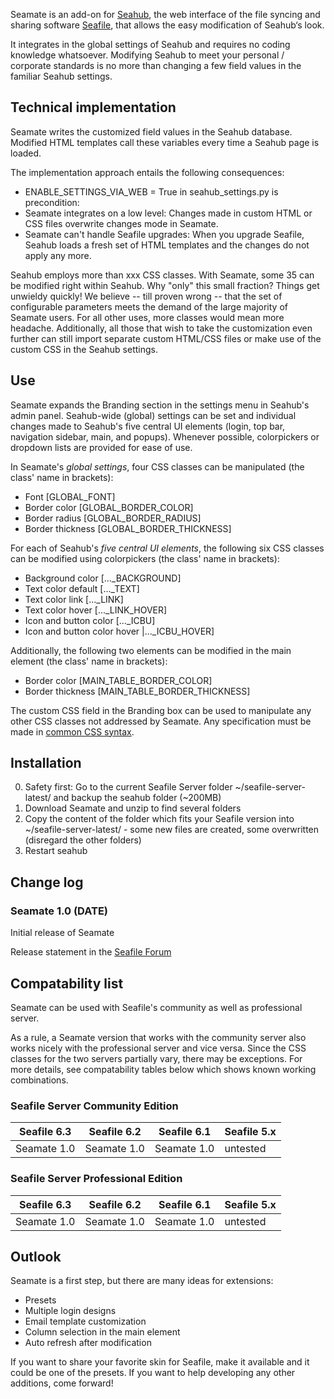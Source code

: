 Seamate is an add-on for [Seahub](https://github.com/haiwen/seahub), the web interface of the file syncing and sharing software [Seafile](https://github.com/haiwen/seafile), that allows the easy modification of Seahub‘s look. 

It integrates in the global settings of Seahub and requires no coding knowledge whatsoever. Modifying Seahub to meet your personal / corporate standards is no more than changing a few field values in the familiar Seahub settings.

## Technical implementation
Seamate writes the customized field values in the Seahub database. Modified HTML templates call these variables every time a Seahub page is loaded.

The implementation approach entails the following consequences:
* ENABLE_SETTINGS_VIA_WEB = True in seahub_settings.py is precondition:
* Seamate integrates on a low level: Changes made in custom HTML or CSS files overwrite changes mode in Seamate.
* Seamate can't handle Seafile upgrades: When you upgrade Seafile, Seahub loads a fresh set of HTML templates and the changes do not apply any more.

Seahub employs more than xxx  CSS classes. With Seamate, some 35 can be modified right within Seahub. Why "only" this small fraction? Things get unwieldy quickly! We believe -- till proven wrong -- that the set of configurable parameters meets the demand of the large majority of Seamate users. For all other uses, more classes would mean more headache. Additionally, all those that wish to take the customization even further can still import separate custom HTML/CSS files or make use of the custom CSS in the Seahub settings.

## Use
Seamate expands the Branding section in the settings menu in Seahub's admin panel. Seahub-wide (global) settings can be set and individual changes made to Seahub's five central UI elements (login, top bar, navigation sidebar, main, and popups). Whenever possible, colorpickers or dropdown lists are provided for ease of use.

In Seamate's *global settings*, four CSS classes can be manipulated (the class' name in brackets):
* Font                          [GLOBAL\_FONT]
* Border color                  [GLOBAL\_BORDER\_COLOR]
* Border radius                 [GLOBAL\_BORDER\_RADIUS]
* Border thickness              [GLOBAL\_BORDER\_THICKNESS]

For each of Seahub's *five central UI elements*, the following six CSS classes can be modified using colorpickers (the class' name in brackets):
* Background color              [...\_BACKGROUND]
* Text color default            [...\_TEXT]
* Text color link               [...\_LINK]
* Text color hover              [...\_LINK\_HOVER]
* Icon and button color         [...\_ICBU]
* Icon and button color hover   |...\_ICBU_HOVER]

Additionally, the following two elements can be modified in the main element (the class' name in brackets):
* Border color                  [MAIN_TABLE_BORDER_COLOR]
* Border thickness              [MAIN_TABLE_BORDER_THICKNESS]

The custom CSS field in the Branding box can be used to manipulate any other CSS classes not addressed by Seamate. Any specification must be made in [common CSS syntax](https://www.w3schools.com/css/css_syntax.asp). 

## Installation

0. Safety first: Go to the current Seafile Server folder ~/seafile-server-latest/ and backup the seahub folder (~200MB)
1. Download Seamate and unzip to find several folders
2. Copy the content of the folder which fits your Seafile version into ~/seafile-server-latest/ - some new files are created, some overwritten (disregard the other folders)
3. Restart seahub

## Change log
### Seamate 1.0 (DATE)
Initial release of Seamate

Release statement in the [Seafile Forum](...)


## Compatability list
Seamate can be used with Seafile's community as well as professional server. 

As a rule, a Seamate version that works with the community server also works nicely with the professional server and vice versa. Since the CSS classes for the two servers partially vary, there may be exceptions. For more details, see compatability tables below which shows known working combinations.

### Seafile Server Community Edition 

| Seafile 6.3       | Seafile 6.2       | Seafile 6.1         | Seafile 5.x         |
| ----              | -----             | ----                | ---                 |
| Seamate 1.0       | Seamate 1.0       | Seamate 1.0         | untested            |      

### Seafile Server Professional Edition

| Seafile 6.3       | Seafile 6.2       | Seafile 6.1         | Seafile 5.x         |
| ----              | -----             | ----                | ---                 |
| Seamate 1.0       | Seamate 1.0       | Seamate 1.0         | untested            |      

## Outlook
Seamate is a first step, but there are many ideas for extensions:
* Presets
* Multiple login designs
* Email template customization
* Column selection in the main element
* Auto refresh after modification

If you want to share your favorite skin for Seafile, make it available and it could be one of the presets. If you want to help developing any other additions, come forward!
